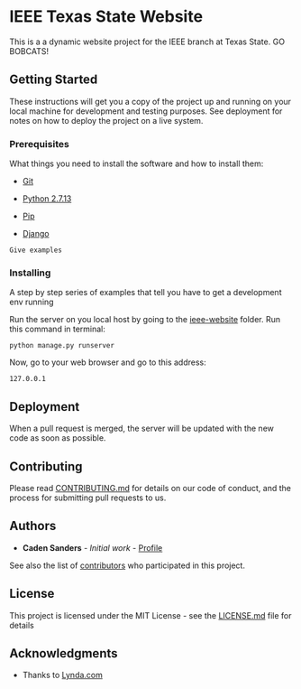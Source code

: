# IEEE Texas State Website

This is a a dynamic website project for the IEEE branch at Texas State. 
GO BOBCATS!


## Getting Started

These instructions will get you a copy of the project up and running on your local machine for development and testing purposes. See deployment for notes on how to deploy the project on a live system.


### Prerequisites

What things you need to install the software and how to install them:

* [Git](https://git-scm.com/downloads "Download Git")

* [Python 2.7.13](https://www.python.org/downloads/release/python-2713/ "Python Download")

* [Pip](https://pypi.python.org/pypi/pip "Pip Download")

* [Django](https://www.djangoproject.com/download/ "Django Download")

```
Give examples
```


### Installing

A step by step series of examples that tell you have to get a development env running



Run the server on you local host by going to the [ieee-website](../blob/master/) folder. Run this command in terminal:

```
python manage.py runserver
```


Now, go to your web browser and go to this address:

```
127.0.0.1
```

## Deployment

When a pull request is merged, the server will be updated with the new code as soon as possible.


## Contributing

Please read [CONTRIBUTING.md](https://gist.github.com/PurpleBooth/b24679402957c63ec426) for details on our code of conduct, and the process for submitting pull requests to us.


## Authors

* **Caden Sanders** - *Initial work* - [Profile](https://github.com/cadensanders49)


See also the list of [contributors](https://github.com/cadensanders49/ieee-website/contributors) who participated in this project.


## License

This project is licensed under the MIT License - see the [LICENSE.md](LICENSE.md) file for details


## Acknowledgments

* Thanks to [Lynda.com](https://www.lynda.com)
